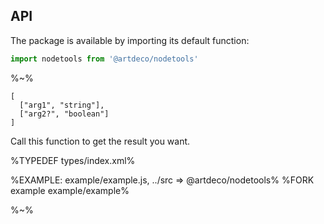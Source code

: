 ## API

The package is available by importing its default function:

```js
import nodetools from '@artdeco/nodetools'
```

%~%

```## nodetools
[
  ["arg1", "string"],
  ["arg2?", "boolean"]
]
```

Call this function to get the result you want.

%TYPEDEF types/index.xml%

%EXAMPLE: example/example.js, ../src => @artdeco/nodetools%
%FORK example example/example%

%~%